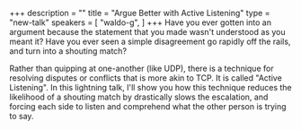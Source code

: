 +++
description = ""
title = "Argue Better with Active Listening"
type = "new-talk"
speakers = [
        "waldo-g",
]
+++
Have you ever gotten into an argument because the statement that you made wasn't understood as you meant it?  Have you ever seen a simple disagreement go rapidly off the rails, and turn into a shouting match?

Rather than quipping at one-another (like UDP), there is a technique for resolving disputes or conflicts that is more akin to TCP.  It is called "Active Listening".  In this lightning talk, I'll show you how this technique reduces the likelihood of a shouting match by drastically slows the escalation, and forcing each side to listen and comprehend what the other person is trying to say.
